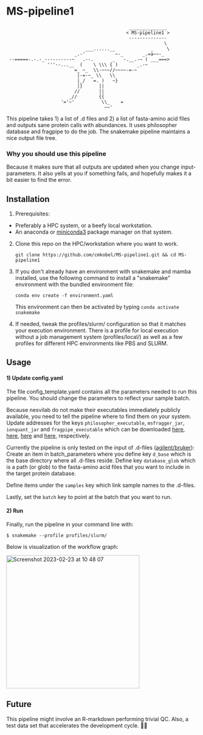 # MS-pipeline1


```
                                             ______________ 
                                            < MS-pipeline1 >
                                             -------------- 
                                                          \ 
                             ___......__             _     \
                         _.-'           ~-_       _.=a~~-_  
 --=====-.-.-_----------~   .--.       _   -.__.-~ ( ___===>
               '''--...__  (    \ \\\ { )       _.-~        
                         =_ ~_  \\-~~~//~~~~-=-~            
                          |-=-~_ \\   \\                    
                          |_/   =. )   ~}                   
                          |}      ||                        
                         //       ||                        
                       _//        {{                        
                    '='~'          \\_    =                 
                                    ~~'    
```



This pipeline takes 1) a list of .d files and 2) a list of fasta-amino acid files and outputs sane protein calls with abundances. It uses philosopher database and fragpipe to do the job. The snakemake pipeline maintains a nice output file tree.

### Why you should use this pipeline

Because it makes sure that all outputs are updated when you change input-parameters. It also yells at you if something fails, and hopefully makes it a bit easier to find the error.


## Installation
1) Prerequisites:
  - Preferably a HPC system, or a beefy local workstation.
  - An anaconda or [miniconda3](https://conda.io/projects/conda/en/latest/user-guide/install/index.html) package manager on that system.

2) Clone this repo on the HPC/workstation where you want to work.
   ```
   git clone https://github.com/cmkobel/MS-pipeline1.git && cd MS-pipeline1
   ```

3) If you don't already have an environment with snakemake and mamba installed, use the following command to install a "snakemake" environment with the bundled environment file:
   ```
   conda env create -f environment.yaml
   ```

   This environment can then be activated by typing `conda activate snakemake`


4) If needed, tweak the profiles/slurm/<file> configuration so that it matches your execution environment. There is a profile for local execution without a job management system (profiles/local/) as well as a few profiles for different HPC environments like PBS and SLURM. 
  

## Usage

#### 1) Update config.yaml

The file config_template.yaml contains all the parameters needed to run this pipeline. You should change the parameters to reflect your sample batch.

Because nesvilab do not make their executables immediately publicly available, you need to tell the pipeline where to find them on your system. Update addresses for the keys `philosopher_executable`, `msfragger_jar`, `ionquant_jar` and `fragpipe_executable` which can be downloaded [here](https://github.com/nesvilab/philosopher/releases/latest), [here](https://github.com/Nesvilab/MSFragger/wiki/Preparing-MSFragger#Downloading-MSFragger), [here](https://github.com/Nesvilab/IonQuant#download) and [here](https://github.com/Nesvilab/FragPipe/releases), respectively. 


Currently the pipeline is only tested on the input of .d-files ([agilent/bruker](https://en.wikipedia.org/wiki/Mass_spectrometry_data_format#Proprietary_formats)): Create an item in batch_parameters where you define key `d_base` which is the base directory where all .d-files reside. Define key `database_glob` which is a path (or glob) to the fasta-amino acid files that you want to include in the target protein database. 

Define items under the `samples` key which link sample names to the .d-files.

Lastly, set the `batch` key to point at the batch that you want to run.

#### 2) Run

Finally, run the pipeline in your command line with:
```
$ snakemake --profile profiles/slurm/
```

Below is visualization of the workflow graph:

<img width="350" alt="Screenshot 2023-02-23 at 10 48 07" src="https://user-images.githubusercontent.com/5913696/220872761-47e5a21d-70d5-47f5-9fa1-c986c391a97b.png">

## Future

This pipeline might involve an R-markdown performing trivial QC.
Also, a test data set that accelerates the development cycle. 🚴‍♀️






